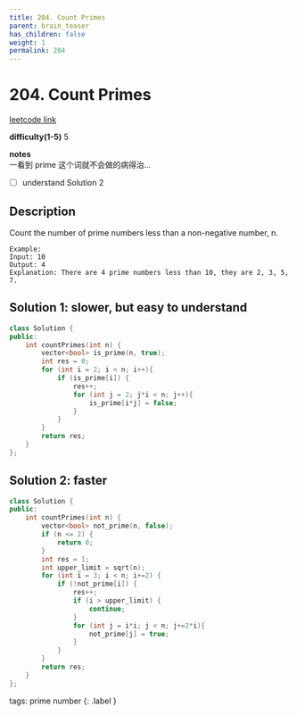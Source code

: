 ```yaml
---
title: 204. Count Primes
parent: brain_teaser
has_children: false
weight: 1
permalink: 204
---
```

# 204. Count Primes
[leetcode link](https://leetcode.com/problems/count-primes/)

**difficulty(1-5)** 
5

**notes**   
一看到 prime 这个词就不会做的病得治...
- [ ] understand Solution 2 

## Description
Count the number of prime numbers less than a non-negative number, n.
```
Example:
Input: 10
Output: 4
Explanation: There are 4 prime numbers less than 10, they are 2, 3, 5, 7.
```

## Solution 1: slower, but easy to understand
```c++
class Solution {
public:
    int countPrimes(int n) {
        vector<bool> is_prime(n, true);
        int res = 0;
        for (int i = 2; i < n; i++){
            if (is_prime[i]) {
                res++;
                for (int j = 2; j*i < n; j++){
                    is_prime[i*j] = false;
                }
            }
        }
        return res;
    }
};
```

## Solution 2: faster
```c++
class Solution {
public:
    int countPrimes(int n) {
        vector<bool> not_prime(n, false);
        if (n <= 2) {
            return 0;
        }
        int res = 1;
        int upper_limit = sqrt(n);
        for (int i = 3; i < n; i+=2) {
            if (!not_prime[i]) {
                res++;
                if (i > upper_limit) {
                    continue;
                }
                for (int j = i*i; j < n; j+=2*i){
                    not_prime[j] = true;
                }
            }
        }
        return res;
    }
};
```


tags:
prime number
{: .label }
<!-- 
Blue label
{: .label .label-blue }

Stable
{: .label .label-green }

New release
{: .label .label-purple }

Coming soon
{: .label .label-yellow }

Deprecated
{: .label .label-red } -->
